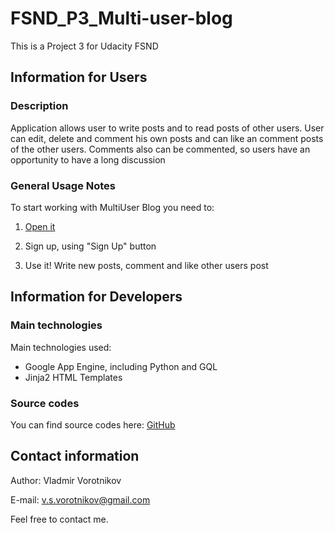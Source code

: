 # FSND_P3_Multi-user-blog
This is a Project 3 for Udacity FSND

## Information for Users

### Description

Application allows user to write posts and to read posts of other users. User can edit, delete and comment his own posts and can like an comment posts of the other users. Comments also can be commented, so users have an opportunity to have a long discussion

### General Usage Notes

To start working with MultiUser Blog you need to:

1. [Open it](https://civil-dolphin-135623.appspot.com/blog)

2. Sign up, using "Sign Up" button

3. Use it! Write new posts, comment and like other users post

## Information for Developers

### Main technologies
Main technologies used:
 - Google App Engine, including Python and GQL
 - Jinja2 HTML Templates

### Source codes
You can find source codes here:
[GitHub](https://github.com/TrueZarathustra/MultiUserBlog)


## Contact information

Author: Vladmir Vorotnikov

E-mail: v.s.vorotnikov@gmail.com

Feel free to contact me.
